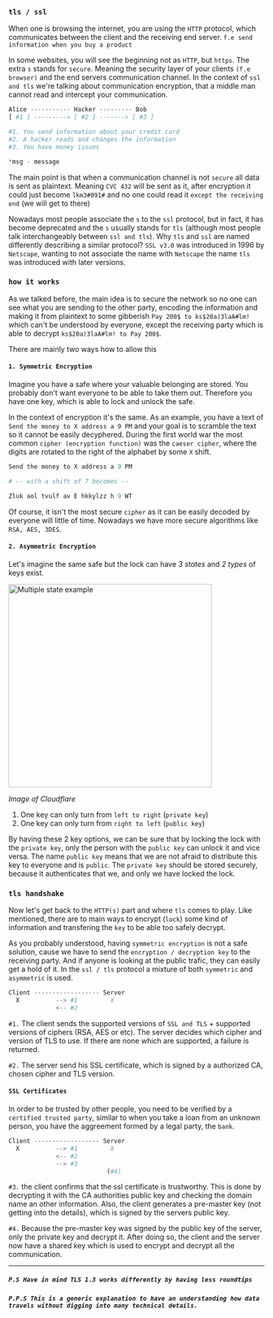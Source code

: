 ### `tls / ssl`

When one is browsing the internet, you are using the `HTTP` protocol, which communicates between the client and the receiving end server. `f.e send information when you buy a product`

In some websites, you will see the beginning not as `HTTP`, but `https`. The extra `s` stands for `secure`. Meaning the security layer of your clients `(f.e browser)` and the end servers communication channel. In the context of `ssl and tls` we're talking about communication encryption, that a middle man cannot read and intercept your communication.

```python
Alice ----------- Hacker --------- Bob
[ #1 ] ---------> [ #2 ] -------> [ #3 ]

#1. You send information about your credit card
#2. A hacker reads and changes the information
#3. You have money issues

*msg - message
```

The main point is that when a communication channel is not `secure` all data is sent as plaintext. Meaning `CVC 432` will be sent as it, after encryption it could just become `lkm3#091#` and no one could read it `except the receiving end` (we will get to there)

Nowadays most people associate the `s` to the `ssl` protocol, but in fact, it has become deprecated and the `s` usually stands for `tls` (although most people talk interchangeably between `ssl and tls`). Why `tls` and `ssl` are named differently describing a similar protocol? `SSL v3.0` was introduced in 1996 by `Netscape`, wanting to not associate the name with `Netscape` the name `tls` was introduced with later versions.

### `how it works`

As we talked before, the main idea is to secure the network so no one can see what you are sending to the other party, encoding the information and making it from plaintext to some gibberish `Pay 200$ to ks$20a)3laA#lm!` which can't be understood by everyone, except the receiving party which is able to decrypt `ks$20a)3laA#lm! to Pay 200$`.

There are mainly two ways how to allow this

#### `1. Symmetric Encryption`
Imagine you have a safe where your valuable belonging are stored. You probably don't want everyone to be able to take them out. Therefore you have one key, which is able to lock and unlock the safe.

In the context of encryption it's the same. As an example, you have a text of `Send the money to X address a 9 PM` and your goal is to scramble the text so it cannot be easily decyphered. During the first world war the most common `cipher (encryption function)` was the `caeser cipher`, where the digits are rotated to the right of the alphabet by some `X` shift.

```python
Send the money to X address a 9 PM

# -- with a shift of 7 becomes --

Zluk aol tvulf av E hkkylzz h 9 WT
```

Of course, it isn't the most secure `cipher` as it can be easily decoded by everyone will little of time. Nowadays we have more secure algorithms like `RSA, AES, 3DES`.


#### `2. Asymmetric Encryption`
Let's imagine the same safe but the lock can have *3 states* and *2 types* of keys exist.

<img src="https://www.cloudflare.com/resources/images/slt3lc6tev37/7kVktQFB6hm8LvVzJbtndu/8b55e437dd1a0d3de90ce36c24ba9034/ssl-lock-analogy.svg" alt="Multiple state example" width="400"/>

*Image of Cloudflare*

1. One key can only turn from `left to right` (`private key`)
2. One key can only turn from `right to left` (`public key`)

By having these 2 key options, we can be sure that by locking the lock with the `private key`, only the person with the `public key` can unlock it and vice versa. The name `public key` means that we are not afraid to distribute this key to everyone and is `public`.
The `private key` should be stored securely, because it authenticates that we, and only we have locked the lock.

### `tls handshake`

Now let's get back to the `HTTP(s)` part and where `tls` comes to play. Like mentioned, there are to main ways to encrypt (`lock`) some kind of information and transfering the `key` to be able too safely decrypt.

As you probably understood, having `symmetric encryption` is not a safe solution, cause we have to send the `encryption / decryption key` to the receiving party. And if anyone is looking at the public trafic, they can easily get a hold of it. In the `ssl / tls` protocol a mixture of both `symmetric` and `asymmetric` is used.

```python
Client ------------------ Server
  X          --> #1         X
             <-- #2
```
`#1.` The client sends the supported versions of `SSL and TLS` + supported versions of ciphers (RSA, AES or etc). The server decides which cipher and version of TLS to use. If there are none which are supported, a failure is returned.

`#2.` The server send his SSL certificate, which is signed by a authorized CA, chosen cipher and TLS version.

#### `SSL Certificates`

In order to be trusted by other people, you need to be verified by a `certified trusted party`, similar to when you take a loan from an unknown person, you have the aggreement formed by a legal party, the `bank`.

```python
Client ------------------ Server
  X          --> #1         X
             <-- #2
             --> #3
                           (#4)
```
`#3.` the client confirms that the ssl certificate is trustworthy. This is done by decrypting it with the CA authorities public key and checking the domain name an other information.
Also, the client generates a pre-master key (not getting into the details), which is signed by the servers public key.

`#4.` Because the pre-master key was signed by the public key of the server, only the private key and decrypt it. After doing so, the client and the server now have a shared key which is used to encrypt and decrypt all the communication.

---
##### `P.S Have in mind TLS 1.3 works differently by having less roundtips`
##### `P.P.S This is a generic explanation to have an understanding how data travels without digging into many technical details.`